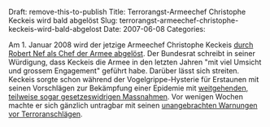 Draft: remove-this-to-publish
Title: Terrorangst-Armeechef Christophe Keckeis wird bald abgelöst
Slug: terrorangst-armeechef-christophe-keckeis-wird-bald-abgelost
Date: 2007-06-08
Categories:

Am 1. Januar 2008 wird der jetzige Armeechef Christophe Keckeis [durch Robert Nef als Chef der Armee abgelöst](http://www.nzz.ch/2007/06/08/il/newzzF2OEG1CN-12.html). Der Bundesrat schreibt in seiner Würdigung, dass Keckeis die Armee in den letzten Jahren "mit viel Umsicht und grossem Engagement" geführt habe. Darüber lässt sich streiten. Keckeis sorgte schon während der Vogelgrippe-Hysterie für Erstaunen mit seinen Vorschlägen zur Bekämpfung einer Epidemie mit [weitgehenden, teilweise sogar gesetzeswidrigen Massnahmen](https://406.ch/writing/der-armee-ist-langweilig/). Vor wenigen Wochen machte er sich gänzlich untragbar mit seinen [unangebrachten Warnungen vor Terroranschlägen](http://www.drs.ch/index.cfm?gbaction=r04fulldisplay1&objectid=7AC1EBEC-98C5-40C8-B2A5A7FEEAB891F9&prg=DRS1).
